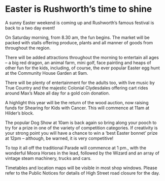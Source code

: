 # Easter is Rushworth’s time to shine

A sunny Easter weekend is coming up and Rushworth’s famous festival is back to a two day event!

On Saturday morning, from 8.30 am, the fun begins. The market will be packed with stalls offering produce, plants and all manner of goods from throughout the region.

There will be added attractions throughout the morning to entertain all ages – a big red dragon, an animal farm, mini golf, face painting and heaps of other fun for the kids, including, of course, the ever popular Easter egg hunt at the Community House Garden at 9am.

There will be plenty of entertainment for the adults too, with live music by True Country and the majestic Colonial Clydesdales offering cart rides around Max’s Maze all day for a gold coin donation.

A highlight this year will be the return of the wood auction, now raising funds for Shearing for Kids with Cancer. This will commence at 11am at Hilder’s block.

The popular Dog Show at 10am is back again so bring along your pooch to try for a prize in one of the variety of competition categories. If creativity is your strong point you will have a chance to win a ‘best Easter bonnet’ prize at 12pm – although, be warned, it is very competitive!

To top it all off the traditional Parade will commence at 1 pm., with the wonderful Moora Horses in the lead, followed by the Wizard and an array of vintage steam machinery, trucks and cars.

Timetables and location maps will be visible in most shop windows. Please refer to the Public Notices for details of High Street road closure for the day.
